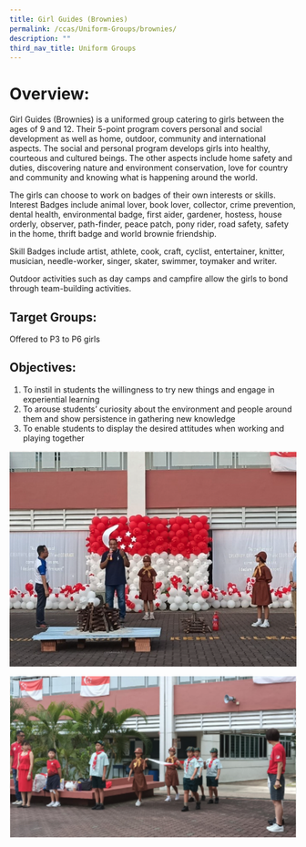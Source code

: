 ```yaml
---
title: Girl Guides (Brownies)
permalink: /ccas/Uniform-Groups/brownies/
description: ""
third_nav_title: Uniform Groups
---
```

# Overview:

Girl Guides (Brownies) is a uniformed group catering to girls between the ages of 9 and 12. Their 5-point program covers personal and social development as well as home, outdoor, community and international aspects. The social and personal program develops girls into healthy, courteous and cultured beings. The other aspects include home safety and duties, discovering nature and environment conservation, love for country and community and knowing what is happening around the world.

The girls can choose to work on badges of their own interests or skills. Interest Badges include animal lover, book lover, collector, crime prevention, dental health, environmental badge, first aider, gardener, hostess, house orderly, observer, path-finder, peace patch, pony rider, road safety, safety in the home, thrift badge and world brownie friendship.

Skill Badges include artist, athlete, cook, craft, cyclist, entertainer, knitter, musician, needle-worker, singer, skater, swimmer, toymaker and writer.

Outdoor activities such as day camps and campfire allow the girls to bond through team-building activities.

## Target Groups:

Offered to P3 to P6 girls

## Objectives:

1. To instil in students the willingness to try new things and engage in experiential learning
2. To arouse students’ curiosity about the environment and people around them and show persistence in gathering new knowledge
3. To enable students to display the desired attitudes when working and playing together

![](/images/brownie1.png)

![](/images/rownie2.png)